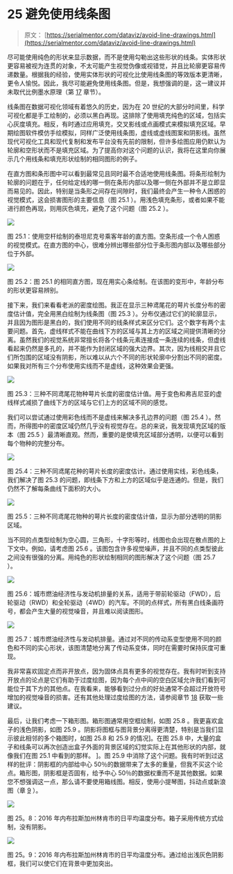 # 25 避免使用线条图

> 原文： [https://serialmentor.com/dataviz/avoid-line-drawings.html](https://serialmentor.com/dataviz/avoid-line-drawings.html)

尽可能使用纯色的形状来显示数据，而不是使用勾勒出这些形状的线条。实体形状更容易被视为连贯的对象，不太可能产生视觉伪像或视错觉，并且比轮廓更容易传递数量。根据我的经验，使用实体形状的可视化比使用线条图的等效版本更清晰，更令人愉悦。因此，我尽可能避免使用线条图。但是，我想强调的是，这一建议并未取代比例墨水原理（第 [17](proportional-ink.html#proportional-ink) 章节）。

线条图在数据可视化领域有着悠久的历史，因为在 20 世纪的大部分时间里，科学可视化都是手工绘制的，必须以黑白再现。这排除了使用填充纯色的区域，包括实心灰度填充。相反，有时通过应用填充，交叉影线或点画模式来模拟填充区域。早期绘图软件模仿手绘模拟，同样广泛使用线条图，虚线或虚线图案和阴影线。虽然现代可视化工具和现代复制和发布平台没有先前的限制，但许多绘图应用仍默认为轮廓和空形状而不是填充区域。为了提高你对这个问题的认识，我将在这里向你展示几个用线条和填充形状绘制的相同图形的例子。

在直方图和条形图中可以看到最常见且同时最不合适地使用线条图。将条形绘制为轮廓的问题在于，任何给定线的哪一侧在条形内部以及哪一侧在外部并不是立即显而易见的。因此，特别是当条形之间存在间隙时，我们最终会产生一种令人困惑的视觉模式，这会损害图形的主要信息（图 25.1 ）。用浅色填充条形，或者如果不能进行颜色再现，则用灰色填充，避免了这个问题（图 25.2 ）。

![](img/17b6f699ca0b4e78011c2dc30e8a7936.jpg)

图 25.1：使用空杆绘制的泰坦尼克号乘客年龄的直方图。空条形成一个令人困惑的视觉模式。在直方图的中心，很难分辨出哪些部分位于条形图内部以及哪些部分位于外部。

![](img/3b467de96319f3a56a168f2c7c8ccd44.jpg)

图 25.2：图 25.1 的相同直方图，现在用实心条绘制。在该图的变形中，年龄分布的形状更容易辨别。

接下来，我们来看看老派的密度绘图。我正在显示三种鸢尾花的萼片长度分布的密度估计值，完全用黑白绘制为线条图（图 25.3 ）。分布仅通过它们的轮廓显示，并且因为图形是黑白的，我们使用不同的线条样式来区分它们。这个数字有两个主要问题。首先，虚线样式不能在曲线下方的区域与其上方的区域之间提供清晰的分离。虽然我们的视觉系统非常擅长将各个线条元素连接成一条连续的线条，但虚线看起来仍然是多孔的，并不能作为封闭区域的强大边界。其次，因为线相交并且它们所包围的区域没有阴影，所以难以从六个不同的形状轮廓中分割出不同的密度。如果我对所有三个分布使用实线而不是虚线，这种效果会更强。

![](img/134e5cf965824165228a2c3ccc72f065.jpg)

图 25.3：三种不同鸢尾花物种萼片长度的密度估计值。用于变色和弗吉尼亚的虚线样式减损了曲线下方的区域与它们上方的区域不同的感觉。

我们可以尝试通过使用彩色线而不是虚线来解决多孔边界的问题（图 25.4 ）。然而，所得图中的密度区域仍然几乎没有视觉存在。总的来说，我发现填充区域的版本（图 25.5 ）最清晰直观。然而，重要的是使填充区域部分透明，以便可以看到每个物种的完整分布。

![](img/b4deec32b0c9c55171bd79bd2f5c8f7a.jpg)

图 25.4：三种不同鸢尾花种的萼片长度的密度估计。通过使用实线，彩色线条，我们解决了图 25.3 的问题，即线条下方和上方的区域似乎是连通的。但是，我们仍然不了解每条曲线下面积的大小。

![](img/ab45885278251e0d91bb62bc3837f06a.jpg)

图 25.5：三种不同鸢尾花物种的萼片长度的密度估计值，显示为部分透明的阴影区域。

当不同的点类型绘制为空心圆，三角形，十字形等时，线图也会出现在散点图的上下文中。例如，请考虑图 25.6 。该图包含许多视觉噪声，并且不同的点类型彼此之间没有很强的分离。用纯色的形状绘制相同的图形解决了这个问题（图 25.7 ）。

![](img/019fa673b57ae753ae01038cb36619fc.jpg)

图 25.6：城市燃油经济性与发动机排量的关系，适用于带前轮驱动（FWD），后轮驱动（RWD）和全轮驱动（4WD）的汽车。不同的点样式，所有黑白线条画符号，都会产生大量的视觉噪音，并且难以阅读图形。

![](img/a8f7e4e66b31a65552520c235ec7f26c.jpg)

图 25.7：城市燃油经济性与发动机排量。通过对不同的传动系变型使用不同的颜色和不同的实心形状，该图清楚地分离了传动系变体，同时在需要时保持灰度可重现。

我非常喜欢固定点而非开放点，因为固体点具有更多的视觉存在。我有时听到支持开放点的论点是它们有助于过度绘图，因为每个点中间的空白区域允许我们看到可能位于其下方的其他点。在我看来，能够看到过分点的好处通常不会超过开放符号增加的视觉噪音的损害。还有其他处理过度绘图的方法，请参阅章节 [18](overlapping-points.html#overlapping-points) 获取一些建议。

最后，让我们考虑一下箱形图。箱形图通常用空框绘制，如图 25.8 。我更喜欢盒子的浅色阴影，如图 25.9 。阴影将图框与图背景分离得更清楚，特别是当我们显示彼此相邻的多个箱图时，如图 25.8 和 25.9 的情况]。在图 25.8 中，大量的盒子和线条可以再次创造出盒子外面的背景区域的幻觉实际上在其他形状的内部，就像我们在图 25.1 中看到的那样。 ]。图 25.9 中消除了这个问题。我有时听到过这样的批评：阴影框的内部给中心 50％的数据带来了太多的重量，但我不买这个论点。箱形图，阴影框是否固有，给予中心 50％的数据权重而不是其他数据。如果您不想强调这一点，那么请不要使用箱线图。相反，使用小提琴图，抖动点或新浪图（章 [9](boxplots-violins.html#boxplots-violins) ）。

![](img/987c9583224824d6b41744294cd4822d.jpg)

图 25。8：2016 年内布拉斯加州林肯市的日平均温度分布。箱子采用传统方式绘制，没有阴影。

![](img/f4dd1df0923014751d6d84817087e644.jpg)

图 25。9：2016 年内布拉斯加州林肯市的日平均温度分布。通过给出浅灰色阴影框，我们可以使它们在背景中更加突出。